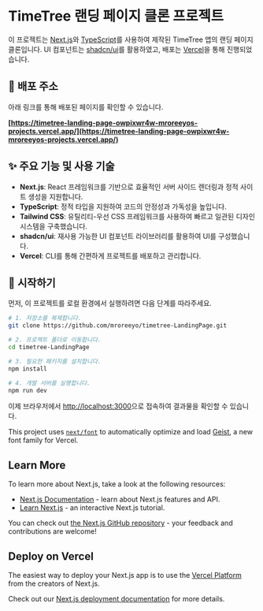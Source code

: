 # TimeTree 랜딩 페이지 클론 프로젝트

이 프로젝트는 [Next.js](https://nextjs.org/)와 [TypeScript](https://www.typescriptlang.org/)를 사용하여 제작된 TimeTree 앱의 랜딩 페이지 클론입니다. UI 컴포넌트는 [shadcn/ui](https://ui.shadcn.com/)를 활용하였고, 배포는 [Vercel](https://vercel.com/)을 통해 진행되었습니다.

## 🚀 배포 주소

아래 링크를 통해 배포된 페이지를 확인할 수 있습니다.

**[https://timetree-landing-page-owpixwr4w-mroreeyos-projects.vercel.app/](https://timetree-landing-page-owpixwr4w-mroreeyos-projects.vercel.app/)**

## ✨ 주요 기능 및 사용 기술

*   **Next.js**: React 프레임워크를 기반으로 효율적인 서버 사이드 렌더링과 정적 사이트 생성을 지원합니다.
*   **TypeScript**: 정적 타입을 지원하여 코드의 안정성과 가독성을 높입니다.
*   **Tailwind CSS**: 유틸리티-우선 CSS 프레임워크를 사용하여 빠르고 일관된 디자인 시스템을 구축했습니다.
*   **shadcn/ui**: 재사용 가능한 UI 컴포넌트 라이브러리를 활용하여 UI를 구성했습니다.
*   **Vercel**: CLI를 통해 간편하게 프로젝트를 배포하고 관리합니다.

## 🏁 시작하기

먼저, 이 프로젝트를 로컬 환경에서 실행하려면 다음 단계를 따라주세요.

```bash
# 1. 저장소를 복제합니다.
git clone https://github.com/mroreeyo/timetree-LandingPage.git

# 2. 프로젝트 폴더로 이동합니다.
cd timetree-LandingPage

# 3. 필요한 패키지를 설치합니다.
npm install

# 4. 개발 서버를 실행합니다.
npm run dev
```

이제 브라우저에서 [http://localhost:3000](http://localhost:3000)으로 접속하여 결과물을 확인할 수 있습니다.

This project uses [`next/font`](https://nextjs.org/docs/app/building-your-application/optimizing/fonts) to automatically optimize and load [Geist](https://vercel.com/font), a new font family for Vercel.

## Learn More

To learn more about Next.js, take a look at the following resources:

- [Next.js Documentation](https://nextjs.org/docs) - learn about Next.js features and API.
- [Learn Next.js](https://nextjs.org/learn) - an interactive Next.js tutorial.

You can check out [the Next.js GitHub repository](https://github.com/vercel/next.js) - your feedback and contributions are welcome!

## Deploy on Vercel

The easiest way to deploy your Next.js app is to use the [Vercel Platform](https://vercel.com/new?utm_medium=default-template&filter=next.js&utm_source=create-next-app&utm_campaign=create-next-app-readme) from the creators of Next.js.

Check out our [Next.js deployment documentation](https://nextjs.org/docs/app/building-your-application/deploying) for more details.
